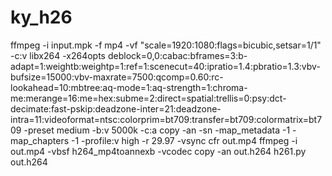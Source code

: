 # ky_h26

ffmpeg -i input.mpk -f mp4 -vf "scale=1920:1080:flags=bicubic,setsar=1/1" -c:v libx264 -x264opts deblock=0,0:cabac:bframes=3:b-adapt=1:weightb:weightp=1:ref=1:scenecut=40:ipratio=1.4:pbratio=1.3:vbv-bufsize=15000:vbv-maxrate=7500:qcomp=0.60:rc-lookahead=10:mbtree:aq-mode=1:aq-strength=1:chroma-me:merange=16:me=hex:subme=2:direct=spatial:trellis=0:psy:dct-decimate:fast-pskip:deadzone-inter=21:deadzone-intra=11:videoformat=ntsc:colorprim=bt709:transfer=bt709:colormatrix=bt709 -preset medium -b:v 5000k -c:a copy -an -sn -map_metadata -1 -map_chapters -1 -profile:v high -r 29.97 -vsync cfr out.mp4
ffmpeg -i out.mp4 -vbsf h264_mp4toannexb -vcodec copy -an out.h264
h261.py out.h264
